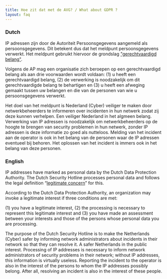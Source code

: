 ```yaml
---
title: Hoe zit dat met de AVG? / What about GDPR ?
layout: faq
---
```


### Dutch

IP adressen zijn door de Autoriteit Persoonsgegevens aangemeld als persoonsgegevens. Dit betekent dus dat het meldpunt persoonsgegevens verwerkt. Het meldpunt gebruikt hiervoor de grondslag ["gerechtvaardigd belang"](https://autoriteitpersoonsgegevens.nl/nl/onderwerpen/algemene-informatie-avg/mag-u-persoonsgegevens-verwerken).

Volgens de AP mag een organisatie zich beroepen op een gerechtvaardigd belang als aan drie voorwaarden wordt voldaan:
(1) u heeft een gerechtvaardigd belang,
(2) de verwerking is noodzakelijk om dit gerechtvaardigde belang te behartigen en
(3) u heeft een afweging gemaakt tussen uw belangen en die van de personen van wie u persoonsgegevens verwerkt.

Het doel van het meldpunt is Nederland (Cyber) veiliger te maken door netwerkbeheerders te informeren over incidenten in hun netwerk zodat zij deze kunnen verhelpen. Een veiliger Nederland in het algmeen belang.
Verwerking van IP adressen is noodzakelijk om netwerkbeheerders op de hoogte te brengen van security problemen in hun netwerk, zonder IP adressen is deze informatie zo goed als nutteloos.
Melding van het incident aan de operator is ook in het belang van de personen waar de IP adressen eventueel bij behoren. Het oplossen van het incident is immers ook in het belang van deze personen.

### English

IP addresses have marked as personal data by the Dutch Data Protection Authority.  The Dutch Security Hotline processes personal data and follows the legal definition “[legitimate concern](https://autoriteitpersoonsgegevens.nl/nl/onderwerpen/algemene-informatie-avg/mag-u-persoonsgegevens-verwerken)” for this.

According to the Dutch Data Protection Authority, an organization may invoke a legitimate interest if three conditions are met:

(1) you have a legitimate interest,
(2) the processing is necessary to represent this legitimate interest and
(3) you have made an assessment between your interests and those of the persons whose personal data you are processing.

The purpose of the Dutch Security Hotline is to make the Netherlands (Cyber) safer by informing network administrators about incidents in their network so that they can resolve it. A safer Netherlands in the public interest. Processing of IP addresses is necessary to inform network administrators of security problems in their network; without IP addresses, this information is virtually useless. Reporting the incident to the operator is also in the interest of the persons to whom the IP addresses possibly belong. After all, resolving an incident is also in the interest of these people.
